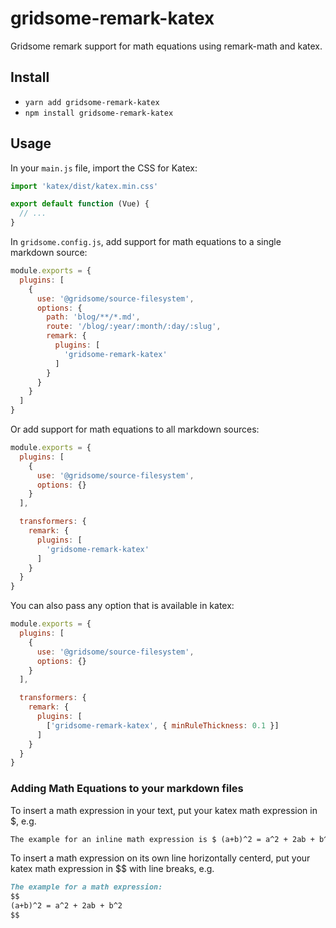 # gridsome-remark-katex
Gridsome remark support for math equations using remark-math and katex.

## Install
- `yarn add gridsome-remark-katex`
- `npm install gridsome-remark-katex`

## Usage

In your `main.js` file, import the CSS for Katex:

```js
import 'katex/dist/katex.min.css'

export default function (Vue) {
  // ...
}
```

In `gridsome.config.js`, add support for math equations to a single markdown source:

```js
module.exports = {
  plugins: [
    {
      use: '@gridsome/source-filesystem',
      options: {
        path: 'blog/**/*.md',
        route: '/blog/:year/:month/:day/:slug',
        remark: {
          plugins: [
            'gridsome-remark-katex'
          ]
        }
      }
    }
  ]
}
```

Or add support for math equations to all markdown sources:

```js
module.exports = {
  plugins: [
    {
      use: '@gridsome/source-filesystem',
      options: {}
    }
  ],

  transformers: {
    remark: {
      plugins: [
        'gridsome-remark-katex'
      ]
    }
  }
}
```

You can also pass any option that is available in katex:

```js
module.exports = {
  plugins: [
    {
      use: '@gridsome/source-filesystem',
      options: {}
    }
  ],

  transformers: {
    remark: {
      plugins: [
        ['gridsome-remark-katex', { minRuleThickness: 0.1 }]
      ]
    }
  }
}
```

### Adding Math Equations to your markdown files

To insert a math expression in your text, put your katex math expression in $, e.g.
```markdown
The example for an inline math expression is $ (a+b)^2 = a^2 + 2ab + b^2 $. 
```

To insert a math expression on its own line horizontally centerd, put your katex math expression in $$ with line breaks, e.g.
```markdown
The example for a math expression:
$$
(a+b)^2 = a^2 + 2ab + b^2
$$ 
```
